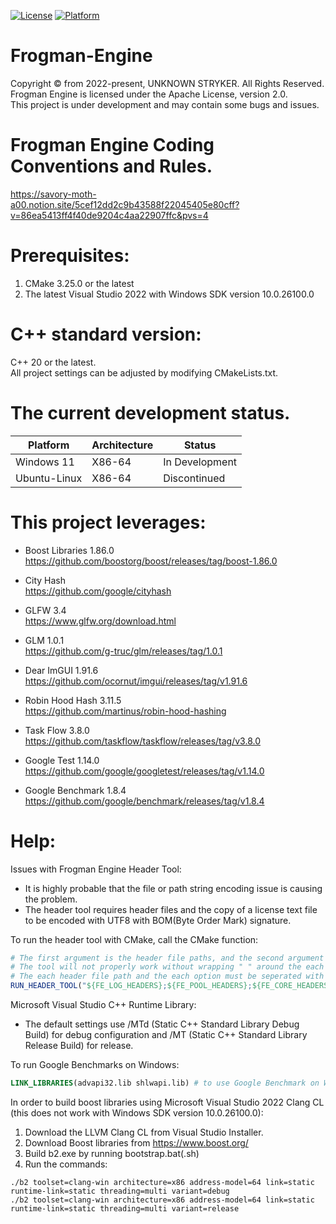 [![License](https://img.shields.io/badge/License-apache-red.svg)](LICENSE)
[![Platform](https://img.shields.io/badge/Platform-x86_64-white.svg)](PLATFORM)

# Frogman-Engine
Copyright © from 2022-present, UNKNOWN STRYKER. All Rights Reserved.  
Frogman Engine is licensed under the Apache License, version 2.0.  
This project is under development and may contain some bugs and issues.

# Frogman Engine Coding Conventions and Rules.
https://savory-moth-a00.notion.site/5cef12dd2c9b43588f22045405e80cff?v=86ea5413ff4f40de9204c4aa22907ffc&pvs=4

# Prerequisites: 
1. CMake 3.25.0 or the latest  
2. The latest Visual Studio 2022 with Windows SDK version 10.0.26100.0 

# C++ standard version: 
C++ 20 or the latest.  
All project settings can be adjusted by modifying CMakeLists.txt.

# The current development status.
| Platform     | Architecture  | Status           |
|--------------|---------------|------------------|
| Windows 11   | X86-64        | In Development   |
| Ubuntu-Linux | X86-64        | Discontinued     |

# This project leverages:

- Boost Libraries 1.86.0  
https://github.com/boostorg/boost/releases/tag/boost-1.86.0  

- City Hash  
https://github.com/google/cityhash  

- GLFW 3.4  
https://www.glfw.org/download.html  

- GLM 1.0.1  
https://github.com/g-truc/glm/releases/tag/1.0.1  

- Dear ImGUI 1.91.6  
https://github.com/ocornut/imgui/releases/tag/v1.91.6  

- Robin Hood Hash 3.11.5  
https://github.com/martinus/robin-hood-hashing  

- Task Flow 3.8.0  
https://github.com/taskflow/taskflow/releases/tag/v3.8.0  

- Google Test 1.14.0  
https://github.com/google/googletest/releases/tag/v1.14.0  

- Google Benchmark 1.8.4  
https://github.com/google/benchmark/releases/tag/v1.8.4  

# Help:
Issues with Frogman Engine Header Tool:  
- It is highly probable that the file or path string encoding issue is causing the problem.  
- The header tool requires header files and the copy of a license text file to be encoded with UTF8 with BOM(Byte Order Mark) signature.  

To run the header tool with CMake, call the CMake function:
```CMake
# The first argument is the header file paths, and the second argument is the options to the tool. 
# The tool will not properly work without wrapping " " around the each argument.  
# The each header file path and the each option must be seperated with a semi-colon ';'.  
RUN_HEADER_TOOL("${FE_LOG_HEADERS};${FE_POOL_HEADERS};${FE_CORE_HEADERS};${FE_MISC_HEADERS}" "-max-concurrency=8;-path-to-copyright-notice=${FE_CORE_CMAKE_CURRENT_LIST_DIR}/../../LICENSE.txt;-fno-reflection-helper")  
```

Microsoft Visual Studio C++ Runtime Library:
- The default settings use /MTd (Static C++ Standard Library Debug Build) for debug configuration and /MT (Static C++ Standard Library Release Build) for release.  

To run Google Benchmarks on Windows:
```CMake
LINK_LIBRARIES(advapi32.lib shlwapi.lib) # to use Google Benchmark on Windows.  
```

In order to build boost libraries using Microsoft Visual Studio 2022 Clang CL (this does not work with Windows SDK version 10.0.26100.0):
1. Download the LLVM Clang CL from Visual Studio Installer.  
2. Download Boost libraries from https://www.boost.org/  
3. Build b2.exe by running bootstrap.bat(.sh)  
4. Run the commands:  
```commands
./b2 toolset=clang-win architecture=x86 address-model=64 link=static runtime-link=static threading=multi variant=debug  
./b2 toolset=clang-win architecture=x86 address-model=64 link=static runtime-link=static threading=multi variant=release  
```

